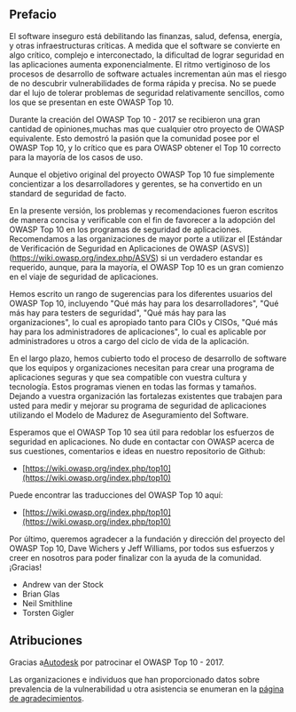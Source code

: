 ## Prefacio

El software inseguro está debilitando las finanzas, salud, defensa, energía, y otras infraestructuras críticas. A medida que el software se convierte en algo crítico, complejo e interconectado, la dificultad de lograr seguridad en las aplicaciones aumenta exponencialmente. El ritmo vertiginoso de los procesos de desarrollo de software actuales incrementan aún mas el riesgo de no descubrir vulnerabilidades de forma rápida y precisa. No se puede dar el lujo de tolerar problemas de seguridad relativamente sencillos, como los que se presentan en este OWASP Top 10.

Durante la creación del OWASP Top 10 - 2017 se recibieron una gran cantidad de opiniones,muchas mas que cualquier otro proyecto de OWASP equivalente. Esto demostró la pasión que la comunidad posee por el OWASP Top 10, y lo crítico que es para OWASP obtener el Top 10 correcto para la mayoría de los casos de uso.

Aunque el objetivo original del proyecto OWASP Top 10 fue simplemente concientizar a los desarrolladores y gerentes, se ha convertido en un standard de seguridad de facto. 

En la presente versión, los problemas y recomendaciones fueron escritos de manera concisa y verificable con el fin de favorecer  a la adopción del OWASP Top 10 en los programas de seguridad de aplicaciones. Recomendamos a las organizaciones de mayor porte a utilizar el [Estándar de Verificación de Seguridad en Aplicaciones de OWASP (ASVS)] (https://wiki.owasp.org/index.php/ASVS) si un verdadero estandar es requerido, aunque, para la mayoría, el OWASP Top 10 es un gran comienzo en el viaje de seguridad de aplicaciones.

Hemos escrito un rango de sugerencias para los diferentes usuarios del OWASP Top 10, incluyendo "Qué más hay para los desarrolladores", "Qué más hay para testers de seguridad", "Qué más hay para las organizaciones", lo cual es apropiado tanto para CIOs y CISOs, "Qué más hay para los administradores de aplicaciones", lo cual es aplicable por administradores u otros a cargo del ciclo de vida de la aplicación.

En el largo plazo, hemos cubierto todo el proceso de desarrollo de software que los equipos y organizaciones necesitan para crear una programa de aplicaciones seguras y que sea compatible con vuestra cultura y tecnología. Estos programas vienen en todas las formas y tamaños. Dejando a vuestra organización las fortalezas existentes que trabajen para usted para medir y mejorar su programa de seguridad de aplicaciones utilizando el Modelo de Madurez de Aseguramiento del Software.

Esperamos que el OWASP Top 10 sea útil para redoblar los esfuerzos de seguridad en aplicaciones. No dude en contactar con OWASP acerca de sus cuestiones, comentarios e ideas en nuestro repositorio de Github:

* [https://wiki.owasp.org/index.php/top10](https://wiki.owasp.org/index.php/top10)

Puede encontrar las traducciones del OWASP Top 10 aquí:

* [https://wiki.owasp.org/index.php/top10](https://wiki.owasp.org/index.php/top10)

Por último, queremos agradecer a la fundación y dirección del proyecto del OWASP Top 10, Dave Wichers y Jeff Williams, por todos sus esfuerzos y creer en nosotros para poder finalizar con la ayuda de la comunidad. ¡Gracias!

* Andrew van der Stock
* Brian Glas
* Neil Smithline
* Torsten Gigler

## Atribuciones
Gracias a[Autodesk](https://www.autodesk.com) por patrocinar el OWASP Top 10 - 2017.

Las organizaciones e individuos que han proporcionado datos sobre prevalencia de la vulnerabilidad u otra asistencia se enumeran en la [página de agradecimientos](0xd1-data-contributors.md).
